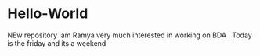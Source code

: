 # Hello-World
NEw repository
 Iam Ramya very much interested in working on BDA .
 Today is the friday and its a weekend 
